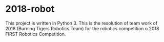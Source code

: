 # 2018-robot
This project is written in Python 3. This is the resolution of team work of 2018 (Burning Tigers Robotics Team) for the robotics competition o 2018 FIRST Robotics Competition.
